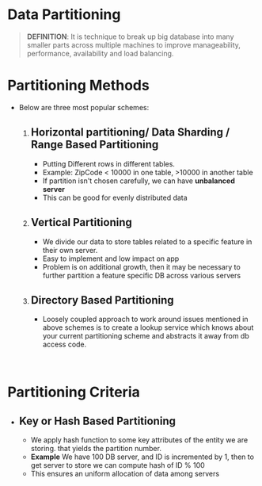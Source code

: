 # Data Partitioning
> **DEFINITION**: It is technique to break up big database into many smaller parts across multiple machines to improve manageability, performance, availability and load balancing. 

# Partitioning Methods
* Below are three most popular schemes: 
    1. **Horizontal partitioning/ Data Sharding / Range Based Partitioning**
        - 
        - Putting Different rows in different tables. 
        - Example: ZipCode < 10000 in one table, >10000 in another table
        - If partition isn't chosen carefully, we can have **unbalanced server**
        - This can be good for evenly distributed data
    2. **Vertical Partitioning**
        - 
        - We divide our data to store tables related to a specific feature in their own server. 
        - Easy to implement and low impact on app
        -  Problem is on additional growth, then it may be necessary to further partition a feature specific DB across various servers
    3. **Directory Based Partitioning** 
        -
        - Loosely coupled approach to work around issues mentioned in above schemes is to create a lookup service which knows about your current partitioning scheme and abstracts it away from db access code. 
<br/>

# Partitioning Criteria 
* **Key or Hash Based Partitioning** 
    - 
    - We apply hash function to some key attributes of the entity we are storing. that yields the partition number. 
    - **Example** We have 100 DB server, and ID is incremented by 1, then to get server to store we can compute hash of ID % 100 
    - This ensures an uniform allocation of data among servers
